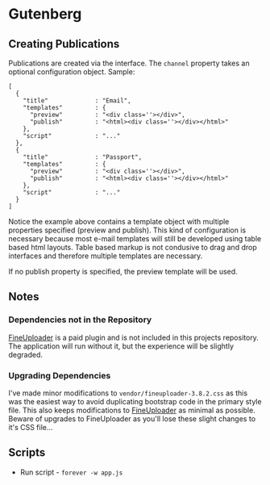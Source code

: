 # Gutenberg


## Creating Publications
Publications are created via the interface. The `channel` property takes an optional configuration object. Sample:

    [
      {
        "title"             : "Email",
        "templates"         : {
          "preview"         : "<div class=''></div>",
          "publish"         : "<html><div class=''></div></html>"
        },
        "script"            : "..."
      },
      {
        "title"             : "Passport",
        "templates"         : {
          "preview"         : "<div class=''></div>",
          "publish"         : "<html><div class=''></div></html>"
        },
        "script"            : "..."
      }
    ]

Notice the example above contains a template object with multiple properties specified (preview and publish). This kind of configuration is necessary because most e-mail templates will still be developed using table based html layouts. Table based markup is not condusive to drag and drop interfaces and therefore multiple templates are necessary.

If no publish property is specified, the preview template will be used.


## Notes

### Dependencies not in the Repository
[FineUploader](http://fineuploader.com/) is a paid plugin and is not included in this projects repository. The application will run without it, but the experience will be slightly degraded.

### Upgrading Dependencies
I've made minor modifications to `vendor/fineuploader-3.8.2.css` as this was the easiest way to avoid duplicating bootstrap code in the primary style file. This also keeps modifications to [FineUploader](http://fineuploader.com/) as minimal as possible. Beware of upgrades to FineUploader as you'll lose these slight changes to it's CSS file...

## Scripts
* Run script - `forever -w app.js`